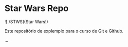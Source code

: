# Star Wars Repo

![./STWS](Star Wars!)

Este repositório de explemplo para o curso de Git e Github.

...

